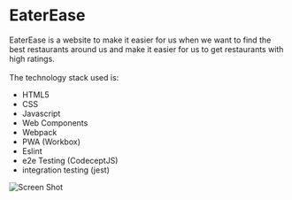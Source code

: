 # EaterEase
EaterEase is a website to make it easier for us when we want to find the best restaurants around us and make it easier for us to get restaurants with high ratings.
<br>
<br>
The technology stack used is:
- HTML5
- CSS
- Javascript
- Web Components
- Webpack
- PWA (Workbox)
- Eslint
- e2e Testing (CodeceptJS)
- integration testing (jest)

![Screen Shot](https://github.com/aditiaprabowo3/eater-ease/blob/main/public/images/ss.png)
